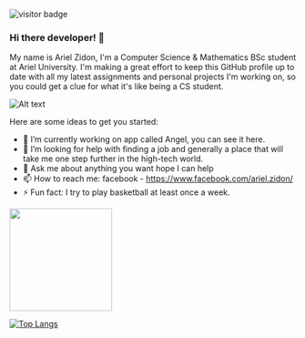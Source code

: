  ![visitor badge](https://visitor-badge.glitch.me/badge?page_id=ArielZidon)

### Hi there developer! 👋

My name is Ariel Zidon, I'm a Computer Science & Mathematics BSc student at Ariel University. I'm making a great effort to keep this GitHub profile up to date with all my latest assignments and personal projects I'm working on, so you could get a clue for what it's like being a CS student.

![Alt text](https://media.giphy.com/media/ZVik7pBtu9dNS/giphy.gif)

Here are some ideas to get you started:

- 🔭 I’m currently working on app called Angel, you can see it here.
- 🤔 I’m looking for help with finding a job and generally a place that will take me one step further in the high-tech world.
- 💬 Ask me about anything you want hope I can help
- 📫 How to reach me: facebook - https://www.facebook.com/ariel.zidon/
- ⚡ Fun fact: I try to play basketball at least once a week.

 <img height="180em" src="https://github-readme-stats.vercel.app/api?username=ArielZidon&show_icons=true&hide_border=true&&count_private=true&include_all_commits=true" />
 
 [![Top Langs](https://github-readme-stats.vercel.app/api/top-langs/?username=ArielZidon)](https://github.com/anuraghazra/github-readme-stats)
